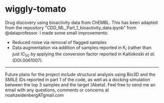# wiggly-tomato
Drug discovery using bioactivity data from ChEMBL.
This has been adapted from the repository "CDD_ML_Part_1_bioactivity_data.ipynb" from @dataprofessor. I made some small improvements:
* Reduced noise via removal of flagged samples
* Data augmentation via addition of samples reported in K$_{i}$ (rather than just IC$_{50}$ by applying the conversion factor reported in Kalliokoski *et al.* (DOI.0061007).
***
Future plans for the project include structural analysis using Bio3D and the SMILE IDs reported in part 1 of the code, as well as a docking simulation between the top 3 samples and the target (Abeta). Feel free to send me an email with any questions, comments or concerns at noahzeidenbergATgmail.com
